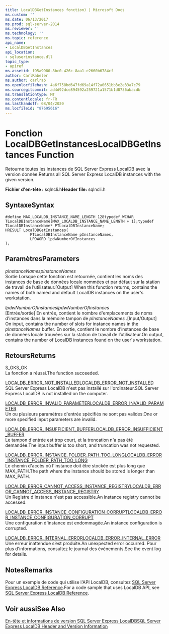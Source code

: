 ```yaml
---
title: LocalDBGetInstances fonction) | Microsoft Docs
ms.custom: ''
ms.date: 06/13/2017
ms.prod: sql-server-2014
ms.reviewer: ''
ms.technology: ''
ms.topic: reference
api_name:
- LocalDBGetInstances
api_location:
- sqluserinstance.dll
topic_type:
- apiref
ms.assetid: f95a9980-8bc0-426c-8aa1-e2660b6784cf
author: CarlRabeler
ms.author: carlrab
ms.openlocfilehash: 4a6f758bd647fd69a14f72a0651bb3e2e33a7c79
ms.sourcegitcommit: ad4d92dce894592a259721a1571b1d8736abacdb
ms.translationtype: MT
ms.contentlocale: fr-FR
ms.lasthandoff: 08/04/2020
ms.locfileid: "87695616"
---
```

# <a name="localdbgetinstances-function"></a><span data-ttu-id="48d6d-102">Fonction LocalDBGetInstances</span><span class="sxs-lookup"><span data-stu-id="48d6d-102">LocalDBGetInstances Function</span></span>
  <span data-ttu-id="48d6d-103">Retourne toutes les instances de SQL Server Express LocalDB avec la version donnée.</span><span class="sxs-lookup"><span data-stu-id="48d6d-103">Returns all SQL Server Express LocalDB instances with the given version.</span></span>  
  
 <span data-ttu-id="48d6d-104">**Fichier d'en-tête :** sqlncli.h</span><span class="sxs-lookup"><span data-stu-id="48d6d-104">**Header file:** sqlncli.h</span></span>  
  
## <a name="syntax"></a><span data-ttu-id="48d6d-105">Syntaxe</span><span class="sxs-lookup"><span data-stu-id="48d6d-105">Syntax</span></span>  
  
```  
#define MAX_LOCALDB_INSTANCE_NAME_LENGTH 128typedef WCHAR TLocalDBInstanceName[MAX_LOCALDB_INSTANCE_NAME_LENGTH + 1];typedef TLocalDBInstanceName* PTLocalDBInstanceName;  
HRESULT LocalDBGetInstances(  
           PTLocalDBInstanceName pInstanceNames,  
           LPDWORD lpdwNumberOfInstances  
);  
```  
  
## <a name="parameters"></a><span data-ttu-id="48d6d-106">Paramètres</span><span class="sxs-lookup"><span data-stu-id="48d6d-106">Parameters</span></span>  
 <span data-ttu-id="48d6d-107">*pInstanceNames*</span><span class="sxs-lookup"><span data-stu-id="48d6d-107">*pInstanceNames*</span></span>  
 <span data-ttu-id="48d6d-108">Sortie Lorsque cette fonction est retournée, contient les noms des instances de base de données locale nommées et par défaut sur la station de travail de l’utilisateur.</span><span class="sxs-lookup"><span data-stu-id="48d6d-108">[Output] When this function returns, contains the names of both named and default LocalDB instances on the user's workstation.</span></span>  
  
 <span data-ttu-id="48d6d-109">*lpdwNumberOfInstances*</span><span class="sxs-lookup"><span data-stu-id="48d6d-109">*lpdwNumberOfInstances*</span></span>  
 <span data-ttu-id="48d6d-110">[Entrée/sortie] En entrée, contient le nombre d'emplacements de noms d'instances dans la mémoire tampon de *pInstanceNames* .</span><span class="sxs-lookup"><span data-stu-id="48d6d-110">[Input/Output] On input, contains the number of slots for instance names in the *pInstanceNames* buffer.</span></span> <span data-ttu-id="48d6d-111">En sortie, contient le nombre d’instances de base de données locale trouvées sur la station de travail de l’utilisateur.</span><span class="sxs-lookup"><span data-stu-id="48d6d-111">On output, contains the number of LocalDB instances found on the user's workstation.</span></span>  
  
## <a name="returns"></a><span data-ttu-id="48d6d-112">Retours</span><span class="sxs-lookup"><span data-stu-id="48d6d-112">Returns</span></span>  
 <span data-ttu-id="48d6d-113">S_OK</span><span class="sxs-lookup"><span data-stu-id="48d6d-113">S_OK</span></span>  
 <span data-ttu-id="48d6d-114">La fonction a réussi.</span><span class="sxs-lookup"><span data-stu-id="48d6d-114">The function succeeded.</span></span>  
  
 [<span data-ttu-id="48d6d-115">LOCALDB_ERROR_NOT_INSTALLED</span><span class="sxs-lookup"><span data-stu-id="48d6d-115">LOCALDB_ERROR_NOT_INSTALLED</span></span>](../express-localdb-error-messages/localdb-error-not-installed.md)  
 <span data-ttu-id="48d6d-116">SQL Server Express LocalDB n'est pas installé sur l'ordinateur.</span><span class="sxs-lookup"><span data-stu-id="48d6d-116">SQL Server Express LocalDB is not installed on the computer.</span></span>  
  
 [<span data-ttu-id="48d6d-117">LOCALDB_ERROR_INVALID_PARAMETER</span><span class="sxs-lookup"><span data-stu-id="48d6d-117">LOCALDB_ERROR_INVALID_PARAMETER</span></span>](../express-localdb-error-messages/localdb-error-invalid-parameter.md)  
 <span data-ttu-id="48d6d-118">Un ou plusieurs paramètres d'entrée spécifiés ne sont pas valides.</span><span class="sxs-lookup"><span data-stu-id="48d6d-118">One or more specified input parameters are invalid.</span></span>  
  
 [<span data-ttu-id="48d6d-119">LOCALDB_ERROR_INSUFFICIENT_BUFFER</span><span class="sxs-lookup"><span data-stu-id="48d6d-119">LOCALDB_ERROR_INSUFFICIENT_BUFFER</span></span>](../express-localdb-error-messages/localdb-error-insufficient-buffer.md)  
 <span data-ttu-id="48d6d-120">Le tampon d'entrée est trop court, et la troncation n'a pas été demandée.</span><span class="sxs-lookup"><span data-stu-id="48d6d-120">The input buffer is too short, and truncation was not requested.</span></span>  
  
 [<span data-ttu-id="48d6d-121">LOCALDB_ERROR_INSTANCE_FOLDER_PATH_TOO_LONG</span><span class="sxs-lookup"><span data-stu-id="48d6d-121">LOCALDB_ERROR_INSTANCE_FOLDER_PATH_TOO_LONG</span></span>](../express-localdb-error-messages/localdb-error-instance-folder-path-too-long.md)  
 <span data-ttu-id="48d6d-122">Le chemin d'accès où l'instance doit être stockée est plus long que MAX_PATH.</span><span class="sxs-lookup"><span data-stu-id="48d6d-122">The path where the instance should be stored is longer than MAX_PATH.</span></span>  
  
 [<span data-ttu-id="48d6d-123">LOCALDB_ERROR_CANNOT_ACCESS_INSTANCE_REGISTRY</span><span class="sxs-lookup"><span data-stu-id="48d6d-123">LOCALDB_ERROR_CANNOT_ACCESS_INSTANCE_REGISTRY</span></span>](../express-localdb-error-messages/localdb-error-cannot-access-instance-registry.md)  
 <span data-ttu-id="48d6d-124">Un Registre d'instance n'est pas accessible.</span><span class="sxs-lookup"><span data-stu-id="48d6d-124">An instance registry cannot be accessed.</span></span>  
  
 [<span data-ttu-id="48d6d-125">LOCALDB_ERROR_INSTANCE_CONFIGURATION_CORRUPT</span><span class="sxs-lookup"><span data-stu-id="48d6d-125">LOCALDB_ERROR_INSTANCE_CONFIGURATION_CORRUPT</span></span>](../express-localdb-error-messages/localdb-error-instance-configuration-corrupt.md)  
 <span data-ttu-id="48d6d-126">Une configuration d'instance est endommagée.</span><span class="sxs-lookup"><span data-stu-id="48d6d-126">An instance configuration is corrupted.</span></span>  
  
 [<span data-ttu-id="48d6d-127">LOCALDB_ERROR_INTERNAL_ERROR</span><span class="sxs-lookup"><span data-stu-id="48d6d-127">LOCALDB_ERROR_INTERNAL_ERROR</span></span>](../express-localdb-error-messages/localdb-error-internal-error.md)  
 <span data-ttu-id="48d6d-128">Une erreur inattendue s’est produite.</span><span class="sxs-lookup"><span data-stu-id="48d6d-128">An unexpected error occurred.</span></span> <span data-ttu-id="48d6d-129">Pour plus d'informations, consultez le journal des événements.</span><span class="sxs-lookup"><span data-stu-id="48d6d-129">See the event log for details.</span></span>  
  
## <a name="remarks"></a><span data-ttu-id="48d6d-130">Notes</span><span class="sxs-lookup"><span data-stu-id="48d6d-130">Remarks</span></span>  
 <span data-ttu-id="48d6d-131">Pour un exemple de code qui utilise l'API LocalDB, consultez [SQL Server Express LocalDB Reference](../sql-server-express-localdb-reference.md).</span><span class="sxs-lookup"><span data-stu-id="48d6d-131">For a code sample that uses LocalDB API, see [SQL Server Express LocalDB Reference](../sql-server-express-localdb-reference.md).</span></span>  
  
## <a name="see-also"></a><span data-ttu-id="48d6d-132">Voir aussi</span><span class="sxs-lookup"><span data-stu-id="48d6d-132">See Also</span></span>  
 [<span data-ttu-id="48d6d-133">En-tête et informations de version SQL Server Express LocalDB</span><span class="sxs-lookup"><span data-stu-id="48d6d-133">SQL Server Express LocalDB Header and Version Information</span></span>](sql-server-express-localdb-header-and-version-information.md)  
  
  
